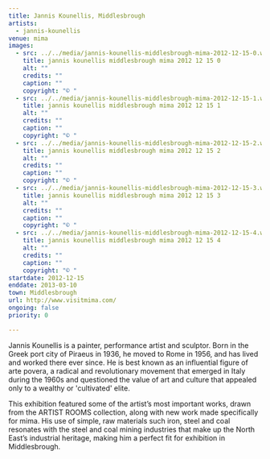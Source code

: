 ```yaml
---
title: Jannis Kounellis, Middlesbrough
artists:
  - jannis-kounellis
venue: mima
images:
  - src: ../../media/jannis-kounellis-middlesbrough-mima-2012-12-15-0.webp
    title: jannis kounellis middlesbrough mima 2012 12 15 0
    alt: ""
    credits: ""
    caption: ""
    copyright: "© "
  - src: ../../media/jannis-kounellis-middlesbrough-mima-2012-12-15-1.webp
    title: jannis kounellis middlesbrough mima 2012 12 15 1
    alt: ""
    credits: ""
    caption: ""
    copyright: "© "
  - src: ../../media/jannis-kounellis-middlesbrough-mima-2012-12-15-2.webp
    title: jannis kounellis middlesbrough mima 2012 12 15 2
    alt: ""
    credits: ""
    caption: ""
    copyright: "© "
  - src: ../../media/jannis-kounellis-middlesbrough-mima-2012-12-15-3.webp
    title: jannis kounellis middlesbrough mima 2012 12 15 3
    alt: ""
    credits: ""
    caption: ""
    copyright: "© "
  - src: ../../media/jannis-kounellis-middlesbrough-mima-2012-12-15-4.webp
    title: jannis kounellis middlesbrough mima 2012 12 15 4
    alt: ""
    credits: ""
    caption: ""
    copyright: "© "
startdate: 2012-12-15
enddate: 2013-03-10
town: Middlesbrough
url: http://www.visitmima.com/
ongoing: false
priority: 0

---
```


Jannis Kounellis is a painter, performance artist and sculptor. Born in the Greek port city of Piraeus in 1936, he moved to Rome in 1956, and has lived and worked there ever since. He is best known as an influential figure of arte povera, a radical and revolutionary movement that emerged in Italy during the 1960s and questioned the value of art and culture that appealed only to a wealthy or 'cultivated' elite.

This exhibition featured some of the artist’s most important works, drawn from the ARTIST ROOMS collection, along with new work made specifically for mima. His use of simple, raw materials such iron, steel and coal resonates with the steel and coal mining industries that make up the North East’s industrial heritage, making him a perfect fit for exhibition in Middlesbrough.